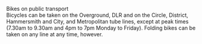 Bikes on public transport\
Bicycles can be taken on the Overground, DLR and on the Circle, District, Hammersmith and City, and Metropolitan tube lines, except at peak times (7.30am to 9.30am and 4pm to 7pm Monday to Friday). Folding bikes can be taken on any line at any time, however.
